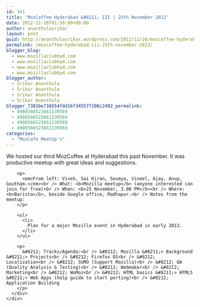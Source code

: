 ```yaml
---
id: 341
title: 'MozCoffee Hyderabad &#8211; III | 25th November 2012'
date: 2012-11-26T01:59:00+00:00
author: ananthulasrikar
layout: post
guid: http://ananthulasrikar.wordpress.com/2012/11/26/mozcoffee-hyderabad-iii-25th-november-2012/
permalink: /mozcoffee-hyderabad-iii-25th-november-2012/
blogger_blog:
  - www.mozillaclubhyd.com
  - www.mozillaclubhyd.com
  - www.mozillaclubhyd.com
  - www.mozillaclubhyd.com
blogger_author:
  - Srikar Ananthula
  - Srikar Ananthula
  - Srikar Ananthula
  - Srikar Ananthula
blogger_7381be716554fdd16f34557f208c2492_permalink:
  - 4908566523661139569
  - 4908566523661139569
  - 4908566523661139569
  - 4908566523661139569
categories:
  - "MozCafe MeetUp's"
---
```

<div dir="ltr" style="text-align: left;">
  <div class="field field-name-body field-type-text-with-summary field-label-hidden">
    <div class="field-items">
      <div class="field-item even">
        We hosted our third MozCoffee at Hyderabad this past November. It was productive meetup with great ideas and suggestions.</p> 
        
        <p>
          <em>From left: Vivek, Sai Kiran, Soumya, Vineel, Ajay, Anup, Goutham.</em><br /> What: <b>Mozilla meetup</b> (anyone interested can join for free)<br /> When: <b>25 November, 3.00 PM</b><br /> Where: <b>Barista</b>, beside Google office, Madhapur.<br /> Notes from the meetup:
        </p>
        
        <ul>
          <li>
            Plan for a major Mozilla event in Hyderabad in early 2013.
          </li>
        </ul>
        
        <p>
          &#8212; Tracks/Agenda:<br /> &#8212; Mozilla &#8211;> Background &#8211;> Projects<br /> &#8212; Firefox OS<br /> &#8212; Localization<br /> &#8212; SUMO (Support Mozilla)<br /> &#8212; QA (Quality Analysis & Testing)<br /> &#8212; Webmaker<br /> &#8212; Marketing<br /> &#8212; WoMoz<br /> &#8212; HTML basics &#8211;> HTML5 &#8211;> Web Apps (help guide to start porting)<br /> &#8212; Application Building
        </p>
      </div>
    </div>
  </div>
</div>
